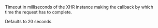 ﻿Timeout in milliseconds of the XHR instance making the callback by which time the request has to complete.

Defaults to 20 seconds.